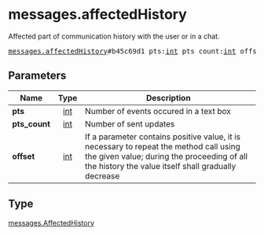 # messages.affectedHistory

Affected part of communication history with the user or in a chat.

<pre>
<a href="../constructor/messages.affectedHistory.md">messages.affectedHistory</a>#b45c69d1 pts:<a href="../type/int.md">int</a> pts_count:<a href="../type/int.md">int</a> offset:<a href="../type/int.md">int</a> = <a href="../type/messages.AffectedHistory.md">messages.AffectedHistory</a>;</pre>
## Parameters

| Name | Type | Description |
|------|:----:|-------------|
| **pts** | <a href="../type/int.md">int</a> | Number of events occured in a text box |
| **pts_count** | <a href="../type/int.md">int</a> | Number of sent updates |
| **offset** | <a href="../type/int.md">int</a> | If a parameter contains positive value, it is necessary to repeat the method call using the given value; during the proceeding of all the history the value itself shall gradually decrease |

## Type

<a href="../type/messages.AffectedHistory.md">messages.AffectedHistory</a>
